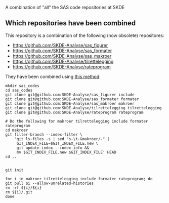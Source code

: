 A combination of "all" the SAS code repositories at SKDE


## Which repositories have been combined

This repository is a combination of the following (now obsolete) repositores:
- https://github.com/SKDE-Analyse/sas_figurer
- https://github.com/SKDE-Analyse/sas_formater
- https://github.com/SKDE-Analyse/sas_makroer
- https://github.com/SKDE-Analyse/tilrettelegging
- https://github.com/SKDE-Analyse/rateprogram

They have been combined using [this method](https://stackoverflow.com/a/618113):
```
mkdir sas_codes
cd sas_codes
git clone git@github.com:SKDE-Analyse/sas_figurer include
git clone git@github.com:SKDE-Analyse/sas_formater formater
git clone git@github.com:SKDE-Analyse/sas_makroer makroer
git clone git@github.com:SKDE-Analyse/tilrettelegging tilrettelegging
git clone git@github.com:SKDE-Analyse/rateprogram rateprogram

# Do the following for makroer tilrettelegging include formater rateprogram
cd makroer
git filter-branch --index-filter \
    'git ls-files -s | sed "s-\t-&makroer/-" |
     GIT_INDEX_FILE=$GIT_INDEX_FILE.new \
     git update-index --index-info &&
     mv $GIT_INDEX_FILE.new $GIT_INDEX_FILE' HEAD
cd ..


git init

for i in makroer tilrettelegging include formater rateprogram; do
git pull $i --allow-unrelated-histories
rm -rf ${i}/${i}
rm ${i}/.git
done
```

